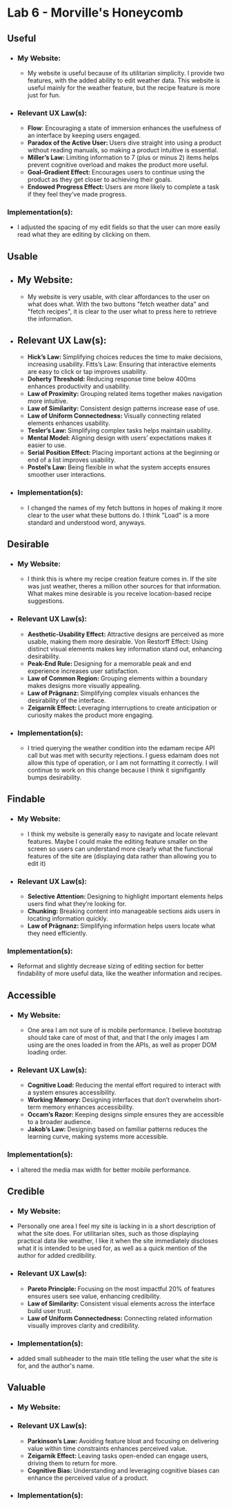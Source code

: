 # Lab 6 - Morville's Honeycomb
## Useful
  - ### My Website: 
    - My website is useful because of its utilitarian simplicity. I provide two features, with the added ability to edit weather data. This website is useful mainly for the weather feature, but the recipe feature is more just for fun.
    
  - ### Relevant UX Law(s):
    - <b>Flow</b>: </b>Encouraging a state of immersion enhances the usefulness of an interface by keeping users engaged.
    - <b>Paradox of the Active User: </b> </b>Users dive straight into using a product without reading manuals, so making a product intuitive is essential.
    - <b>Miller’s Law: </b>Limiting information to 7 (plus or minus 2) items helps prevent cognitive overload and makes the product more useful.
    - <b>Goal-Gradient Effect: </b>Encourages users to continue using the product as they get closer to achieving their goals.
    - <b>Endowed Progress Effect: </b>Users are more likely to complete a task if they feel they’ve made progress.
      
  ### Implementation(s):
  - I adjusted the spacing of my edit fields so that the user can more easily read what they are editing by clicking on them.
  
## Usable

  - ## My Website:
    - My website is very usable, with clear affordances to the user on what does what. With the two buttons "fetch weather data" and "fetch recipes", it is clear to the user what to press here to retrieve the information. 

  - ## Relevant UX Law(s):

      - <b>Hick’s Law: </b>Simplifying choices reduces the time to make decisions, increasing usability.
    Fitts’s Law: </b>Ensuring that interactive elements are easy to click or tap improves usability.
    - <b>Doherty Threshold: </b>Reducing response time below 400ms enhances productivity and usability.
    - <b>Law of Proximity: </b>Grouping related items together makes navigation more intuitive.
    - <b>Law of Similarity: </b>Consistent design patterns increase ease of use.
    - <b>Law of Uniform Connectedness: </b>Visually connecting related elements enhances usability.
    - <b>Tesler’s Law: </b>Simplifying complex tasks helps maintain usability.
    - <b>Mental Model: </b>Aligning design with users’ expectations makes it easier to use.
    - <b>Serial Position Effect: </b>Placing important actions at the beginning or end of a list improves usability.
    - <b>Postel’s Law: </b>Being flexible in what the system accepts ensures smoother user interactions.

  - ### Implementation(s):
    - I changed the names of my fetch buttons in hopes of making it more clear to the user what these buttons do. I think "Load" is a more standard and understood word, anyways. 

## Desirable
  - ### My Website: 
    - I think this is where my recipe creation feature comes in. If the site was just weather, theres a million other sources for that information. What makes mine desirable is you receive location-based recipe suggestions. 

  - ### Relevant UX Law(s):
    - <b>Aesthetic-Usability Effect: </b>Attractive designs are perceived as more usable, making them more desirable.
    Von Restorff Effect: </b>Using distinct visual elements makes key information stand out, enhancing desirability.
    - <b>Peak-End Rule: </b>Designing for a memorable peak and end experience increases user satisfaction.
    - <b>Law of Common Region: </b>Grouping elements within a boundary makes designs more visually appealing.
    - <b>Law of Prägnanz: </b>Simplifying complex visuals enhances the desirability of the interface.
    - <b>Zeigarnik Effect: </b>Leveraging interruptions to create anticipation or curiosity makes the product more engaging.

  - ### Implementation(s):
    - I tried querying the weather condition into the edamam recipe API call but was met with security rejections. I guess edamam does not allow this type of operation, or I am not formatting it correctly. I will continue to work on this change because I think it signifigantly bumps desirability.

## Findable
  - ### My Website:
    - I think my website is generally easy to navigate and locate relevant features. Maybe I could make the editing feature smaller on the screen so users can understand more clearly what the functional features of the site are (displaying data rather than allowing you to edit it)

  - ### Relevant UX Law(s):
    - <b>Selective Attention: </b>Designing to highlight important elements helps users find what they’re looking for.
    - <b>Chunking: </b>Breaking content into manageable sections aids users in locating information quickly.
    - <b>Law of Prägnanz: </b>Simplifying information helps users locate what they need efficiently.

  ### Implementation(s):
- Reformat and slightly decrease sizing of editing section for better findability of more useful data, like the weather information and recipes.

## Accessible
  - ### My Website:
    - One area I am not sure of is mobile performance. I believe bootstrap should take care of most of that, and that I the only images I am using are the ones loaded in from the APIs, as well as proper DOM loading order.
  - ### Relevant UX Law(s):
    - <b>Cognitive Load: </b>Reducing the mental effort required to interact with a system ensures accessibility.
    - <b>Working Memory: </b>Designing interfaces that don’t overwhelm short-term memory enhances accessibility.
    - <b>Occam’s Razor: </b>Keeping designs simple ensures they are accessible to a broader audience.
    - <b>Jakob’s Law: </b>Designing based on familiar patterns reduces the learning curve, making systems more accessible.

  ### Implementation(s):
  - I altered the media max width for better mobile performance. 

## Credible
  - ### My Website:
   - Personally one area I feel my site is lacking in is a short description of what the site does. For utilitarian sites, such as those displaying practical data like weather, I like it when the site immediately discloses what it is intended to be used for, as well as a quick mention of the author for added credibility.

  - ### Relevant UX Law(s):
    - <b>Pareto Principle: </b>Focusing on the most impactful 20% of features ensures users see value, enhancing credibility.
    - <b>Law of Similarity: </b>Consistent visual elements across the interface build user trust.
    - <b>Law of Uniform Connectedness: </b>Connecting related information visually improves clarity and credibility.

  - ### Implementation(s):
- added small subheader to the main title telling the user what the site is for, and the author's name.

## Valuable
  - ### My Website:

  - ### Relevant UX Law(s):
    - <b>Parkinson’s Law: </b>Avoiding feature bloat and focusing on delivering value within time constraints enhances perceived value.
    - <b>Zeigarnik Effect: </b>Leaving tasks open-ended can engage users, driving them to return for more.
    - <b>Cognitive Bias: </b>Understanding and leveraging cognitive biases can enhance the perceived value of a product.

  - ### Implementation(s):